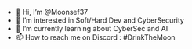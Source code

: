 - 👋 Hi, I’m @Moonsef37
- 👀 I’m interested in Soft/Hard Dev and CyberSecurity
- 🌱 I’m currently learning about CyberSec and AI
- 📫 How to reach me on Discord : #DrinkTheMoon

<!---
Moonsef37/Moonsef37 is a ✨ special ✨ repository because its `README.md` (this file) appears on your GitHub profile.
You can click the Preview link to take a look at your changes.
--->
